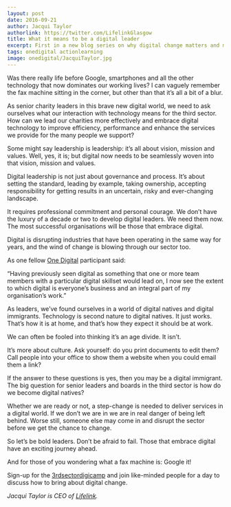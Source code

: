 ```yaml
---
layout: post
date: 2016-09-21
author: Jacqui Taylor
authorlink: https://twitter.com/LifelinkGlasgow
title: What it means to be a digital leader
excerpt: First in a new blog series on why digital change matters and marking the digital leadership event, 3rdsectordigicamp in November, 2016
tags: onedigital actionlearning
image: onedigital/JacquiTaylor.jpg
---
```

Was there really life before Google, smartphones and all the other technology that now dominates our working lives? I can vaguely remember the fax machine sitting in the corner, but other than that it’s all a bit of a blur.

As senior charity leaders in this brave new digital world, we need to ask ourselves what our interaction with technology means for the third sector. How can we lead our charities more effectively and embrace digital technology to improve efficiency, performance and enhance the services we provide for the many people we support?

Some might say leadership is leadership: it’s all about vision, mission and values. Well, yes, it is; but digital now needs to be seamlessly woven into that vision, mission and values.

Digital leadership is not just about governance and process. It’s about setting the standard, leading by example, taking ownership, accepting responsibility for getting results in an uncertain, risky and ever-changing landscape.

It requires professional commitment and personal courage. We don’t have the luxury of a decade or two to develop digital leaders. We need them now. The most successful organisations will be those that embrace digital.

Digital is disrupting industries that have been operating in the same way for years, and the wind of change is blowing through our sector too.

As one fellow [One Digital](http://digital.scvo.org.uk/onedigital/) participant said:

“Having previously seen digital as something that one or more team members with a particular digital skillset would lead on, I now see the extent to which digital is everyone’s business and an integral part of my organisation’s work.”

As leaders, we’ve found ourselves in a world of digital natives and digital immigrants. Technology is second nature to digital natives. It just works. That’s how it is at home, and that’s how they expect it should be at work.

We can often be fooled into thinking it’s an age divide. It isn’t.

It’s more about culture. Ask yourself: do you print documents to edit them? Call people into your office to show them a website when you could email them a link?

If the answer to these questions is yes, then you may be a digital immigrant. The big question for senior leaders and boards in the third sector is how do we become digital natives?

Whether we are ready or not, a step-change is needed to deliver services in a digital world. If we don’t we are in we are in real danger of being left behind. Worse still, someone else may come in and disrupt the sector before we get the chance to change.

So let’s be bold leaders. Don’t be afraid to fail. Those that embrace digital have an exciting journey ahead.

And for those of you wondering what a fax machine is: Google it!

Sign-up for the [3rdsectordigicamp](http://www.scvo.org.uk/events/3rdsectordigicamp/) and join like-minded people for a day to discuss how to bring about digital change.

<i>Jacqui Taylor is CEO of [Lifelink](http://lifelink.org.uk/).</i>
